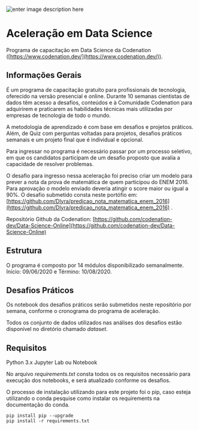![enter image description here](https://media-exp1.licdn.com/dms/image/C4E1BAQEP1qSz0r5URg/company-background_10000/0?e=2159024400&v=beta&t=NSPcEPkWo2GFIWArtamt_15UgvQPq02_CQd5Efay5gg)
 
# Aceleração em Data Science
Programa de capacitação em Data Science da Codenation ([https://www.codenation.dev/](https://www.codenation.dev/)).

## Informações Gerais

É um programa de capacitação gratuito para profissionais de tecnologia, oferecido na versão presencial e online. Durante 10 semanas cientistas de dados têm acesso a desafios, conteúdos e à Comunidade Codenation para adquirirem e praticarem as habilidades técnicas mais utilizadas por empresas de tecnologia de todo o mundo.

A metodologia de aprendizado é com base em desafios e projetos práticos. Além, de Quiz com perguntas voltadas para projetos, desafios práticos semanais e um projeto final que é individual e opcional. 

Para ingressar no programa é necessário passar por um processo seletivo, em que os candidatos participam de um desafio proposto que avalia a capacidade de resolver problemas. 

O desafio para ingresso nessa aceleração foi preciso criar um modelo para prever a nota da prova de matemática de quem participou do ENEM 2016. Para aprovação o modelo enviado deveria atingir o score maior ou igual a 90%. O desafio submetido consta neste portófio em: [https://github.com/Dlyra/predicao_nota_matematica_enem_2016](https://github.com/Dlyra/predicao_nota_matematica_enem_2016) .

Repositório Github da Codenation: [https://github.com/codenation-dev/Data-Science-Online](https://github.com/codenation-dev/Data-Science-Online)

## Estrutura 

O programa é composto por 14 módulos disponibilizado semanalmente. 
 Início: 09/06/2020  e Término: 10/08/2020.

## Desafios Práticos

Os notebook dos desafios práticos serão submetidos neste repositório por semana, conforme o cronograma do programa de aceleração.  

Todos os conjunto de dados utilizados nas análises dos desafios estão disponível no diretório chamado *dataset*.

## Requisitos

Python 3.x
Jupyter Lab ou Notebook

No arquivo *requirements.txt* consta todos os os requisitos necessário para execução dos notebooks, e será atualizado conforme os desafios. 

O processo de instalação utilizando para este projeto foi o pip, caso esteja utilizando o conda pesquise como instalar os requirements na documentação do conda.

```
pip install pip --upgrade
pip install -r requirements.txt
```


